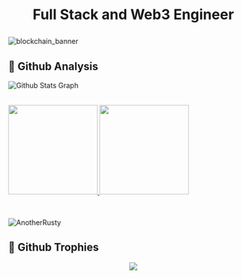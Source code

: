 # <p align="center">Full Stack and Web3 Engineer</p>
![blockchain_banner](https://github.com/user-attachments/assets/85cf9855-5b4a-4705-a39a-de1aec00e40b)

## 🔗 Github Analysis 
![ Github Stats Graph](https://github-profile-summary-cards.vercel.app/api/cards/profile-details?username=AnotherRusty&theme=radical&hide_border=true) <br/> <br/> 
<p>
<a href="https://github.com/AnotherRusty">
  <img height="180em" src="https://github-readme-stats-eight-theta.vercel.app/api?username=AnotherRusty&show_icons=true&theme=blue-green&include_all_commits=true&count_private=true"/>
  <img height="180em" src="https://github-readme-stats-eight-theta.vercel.app/api/top-langs/?username=AnotherRusty&layout=compact&langs_count=8&theme=blue-green"/>


</a>
</p>
<br/>
<p><img align="center" src="https://github-readme-streak-stats.herokuapp.com/?user=AnotherRusty&" alt="AnotherRusty" /></p>

## 🔗 Github Trophies
<p align="center">
<img src="https://github-profile-trophy.vercel.app/?username=AnotherRusty&theme=darkhub">
</p>
